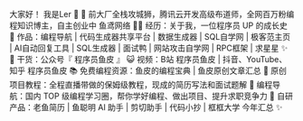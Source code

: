 大家好！
我是Ler 🐲
🐧 前大厂全栈攻城狮，腾讯云开发高级布道师，全网百万粉编程知识博主，自主创业中 鱼鸢网络
👨‍💻 经历：关于我，一位程序员 UP 的成长史
🏡 作品：编程导航 | 代码生成器共享平台 | 数据生成器 | SQL自学网 | 极客范主页 | AI自动回复工具 | SQL生成器 | 面试鸭 | 网站攻击自学网 | RPC框架 | 求星星 ✨
🌱 干货：公众号『 程序员鱼皮 』
😺 视频：B站 程序员鱼皮 | 抖音、YouTube、知乎 程序员鱼皮
📚 免费编程资源：鱼皮的编程宝典 | 鱼皮原创文章汇总
💬 原创项目教程：全程直播带做的保姆级教程，现成的简历写法和面试题解
👭 编程导航：国内 TOP 级编程学习圈，帮你学好编程、做出项目、提升求职竞争力
🤖 自研产品：老鱼简历 | 鱼聪明 AI 助手 | 剪切助手 | 代码小抄 | 框框大学
今年汇总 ✨

